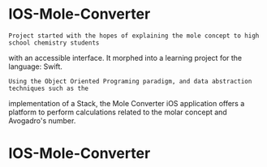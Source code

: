 # IOS-Mole-Converter
	Project started with the hopes of explaining the mole concept to high school chemistry students
with an accessible interface. It morphed into a learning project for the language: Swift.

	Using the Object Oriented Programing paradigm, and data abstraction techniques such as the 
implementation of a Stack, the Mole Converter iOS application offers a platform to perform calculations 
related to the molar concept and Avogadro's number.

# IOS-Mole-Converter
